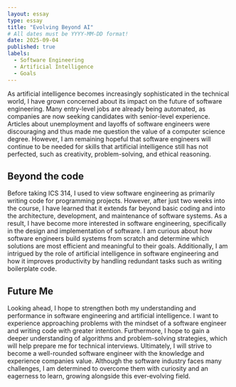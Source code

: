 ```yaml
---
layout: essay
type: essay
title: "Evolving Beyond AI"
# All dates must be YYYY-MM-DD format!
date: 2025-09-04
published: true
labels:
  - Software Engineering
  - Artificial Intelligence
  - Goals
---
```


As artificial intelligence becomes increasingly sophisticated in the technical world, I have grown concerned about its impact on the future of software engineering. Many entry-level jobs are already being automated, as companies are now seeking candidates with senior-level experience. Articles about unemployment and layoffs of software engineers were discouraging and thus made me question the value of a computer science degree. However, I am remaining hopeful that software engineers will continue to be needed for skills that artificial intelligence still has not perfected, such as creativity, problem-solving, and ethical reasoning.
  
## Beyond the code
  
Before taking ICS 314, I used to view software engineering as primarily writing code for programming projects. However, after just two weeks into the course, I have learned that it extends far beyond basic coding and into the architecture, development, and maintenance of software systems. As a result, I have become more interested in software engineering, specifically in the design and implementation of software. I am curious about how software engineers build systems from scratch and determine which solutions are most efficient and meaningful to their goals. Additionally, I am intrigued by the role of artificial intelligence in software engineering and how it improves productivity by handling redundant tasks such as writing boilerplate code.
  
## Future Me 
  
Looking ahead, I hope to strengthen both my understanding and performance in software engineering and artificial intelligence. I want to experience approaching problems with the mindset of a software engineer and writing code with greater intention. Furthermore, I hope to gain a deeper understanding of algorithms and problem-solving strategies, which will help prepare me for technical interviews. Ultimately, I will strive to become a well-rounded software engineer with the knowledge and experience companies value. Although the software industry faces many challenges, I am determined to overcome them with curiosity and an eagerness to learn, growing alongside this ever-evolving field.
